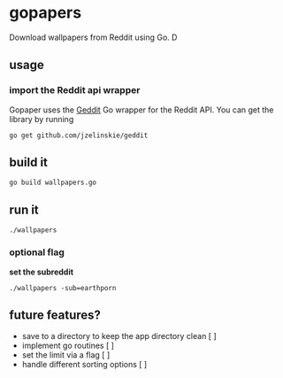 # gopapers
Download wallpapers from Reddit using Go.
D

## usage
### import the Reddit api wrapper
Gopaper uses the [Geddit](https://github.com/jzelinskie/geddit) Go wrapper for the Reddit API. You can get the library by running

 `go get github.com/jzelinskie/geddit`

 ## build it

 `go build wallpapers.go`

 ## run it

 `./wallpapers`

 ### optional flag

 **set the subreddit**

 `./wallpapers -sub=earthporn`


 ## future features?
 * save to a directory to keep the app directory clean [ ]
 * implement go routines [ ]
 * set the limit via a flag [ ]
 * handle different sorting options [ ]
